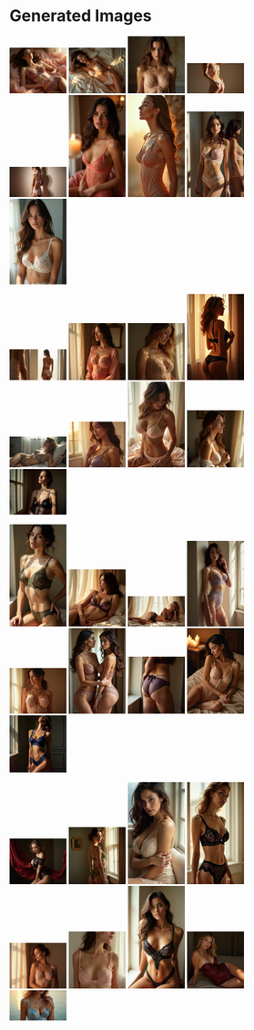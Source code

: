 # Generated Images



<img src="2025_07_06_01.webp" width="100"/> <img src="2025_07_06_02.webp" width="100"/> <img src="2025_07_06_03.webp" width="100"/> <img src="2025_07_06_04.webp" width="100"/> <img src="2025_07_06_05.webp" width="100"/> <img src="2025_07_06_06.webp" width="100"/> <img src="2025_07_06_07.webp" width="100"/> <img src="2025_07_06_08.webp" width="100"/> <img src="2025_07_06_09.webp" width="100"/>

<img src="2025_07_06_10.webp" width="100"/> <img src="2025_07_06_11.webp" width="100"/> <img src="2025_07_06_12.webp" width="100"/> <img src="2025_07_06_13.webp" width="100"/> <img src="2025_07_06_14.webp" width="100"/> <img src="2025_07_06_15.webp" width="100"/> <img src="2025_07_06_16.webp" width="100"/> <img src="2025_07_06_17.webp" width="100"/> <img src="2025_07_06_18.webp" width="100"/>

<img src="2025_07_06_19.webp" width="100"/> <img src="2025_07_06_20.webp" width="100"/> <img src="2025_07_06_21.webp" width="100"/> <img src="2025_07_06_22.webp" width="100"/> <img src="2025_07_06_23.webp" width="100"/> <img src="2025_07_06_24.webp" width="100"/> <img src="2025_07_06_25.webp" width="100"/> <img src="2025_07_06_26.webp" width="100"/> <img src="2025_07_06_27.webp" width="100"/>

<img src="2025_07_06_28.webp" width="100"/> <img src="2025_07_06_29.webp" width="100"/> <img src="2025_07_06_30.webp" width="100"/> <img src="2025_07_06_31.webp" width="100"/> <img src="2025_07_06_32.webp" width="100"/> <img src="2025_07_06_33.webp" width="100"/> <img src="2025_07_06_34.webp" width="100"/> <img src="2025_07_06_35.webp" width="100"/> <img src="2025_07_06_36.webp" width="100"/>